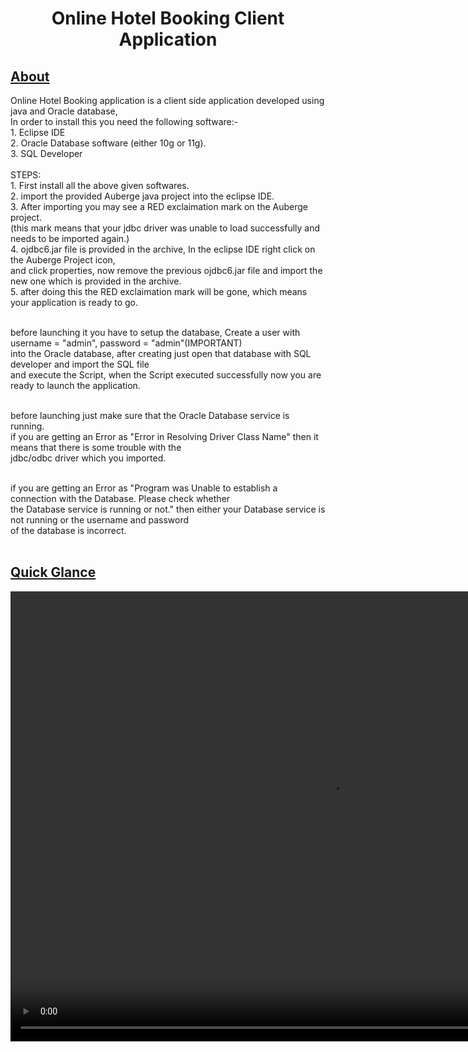 <!DOCTYPE html>
<html lang="en">
<head>
    <meta charset="UTF-8">
    <meta name="viewport" content="width=device-width, initial-scale=1.0">
    <title>Online Hotel Booking</title>
</head>
<body>
    <center><h1>Online Hotel Booking Client Application</h1></center>
    <h2><u>About</u></h2>
        Online Hotel Booking application is a client side application developed using java and Oracle database,
<br>
In order to install this you need the following software:-<br>
1. Eclipse IDE<br>
2. Oracle Database software (either 10g or 11g).<br>
3. SQL Developer<br>
<br>
STEPS:<br>
1. First install all the above given softwares.<br>
2. import the provided Auberge java project into the eclipse IDE.<br>
3. After importing you may see a RED exclaimation mark on the Auberge project.<br>
   (this mark means that your jdbc driver was unable to load successfully and needs to be imported again.)<br>
4. ojdbc6.jar file is provided in the archive, In the eclipse IDE right click on the Auberge Project icon,<br>
   and click properties, now remove the previous ojdbc6.jar file and import the new one which is provided in the archive.<br>
5. after doing this the RED exclaimation mark will be gone, which means your application is ready to go.<br><br>

before launching it you have to setup the database, Create a user with username = "admin", password = "admin"(IMPORTANT) <br>
into the Oracle database, after creating just open that database with SQL developer and import the SQL file <br>
and execute the Script, when the Script executed successfully now you are ready to launch the application.<br><br>

before launching just make sure that the Oracle Database service is running.<br>
if you are getting an Error as "Error in Resolving Driver Class Name" then it means that there is some trouble with the <br>
jdbc/odbc driver which you imported.<br><br>

if you are getting an Error as "Program was Unable to establish a connection with the Database. Please check whether <br>
the Database service is running or not." then either your Database service is not running or the username and password <br>
of the database is incorrect.<br>
<br>
    <h2><u>Quick Glance</u></h2>
    <center><p>
        <video width="1024" height="720" controls>
         <source src="res/Auberge-1.webm" type="video/webm">
       Your browser does not support the video tag.
       </video> 
    </p></center>
</body>
</html>
